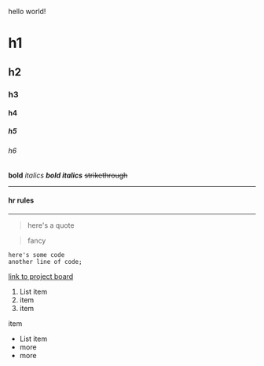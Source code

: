 hello world!

# h1
## h2
### h3
#### h4
##### h5
###### h6

**bold**
*italics*
***bold italics***
~~strikethrough~~


----------
#### hr rules
----------


> here's a quote

> fancy

    here's some code
    another line of code;

[link to project board][1]

 1. List item
 2. item
 3. item
 


item

 - List item
 - more
 - more

  [1]: https://github.com/orgs/CenterForOpenScience/projects/10
  
  